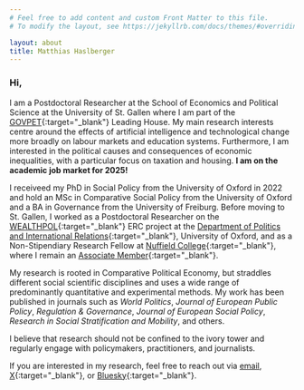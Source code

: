 ```yaml
---
# Feel free to add content and custom Front Matter to this file.
# To modify the layout, see https://jekyllrb.com/docs/themes/#overriding-theme-defaults

layout: about
title: Matthias Haslberger
---
```


### Hi,

I am a Postdoctoral Researcher at the School of Economics and Political Science at the University of St. Gallen where I am part of the [GOVPET](https://ibb.unisg.ch/en/research-labs/govpet-leading-house/research-program/){:target="_blank"} Leading House. My main research interests centre around the effects of artificial intelligence and technological change more broadly on labour markets and education systems. Furthermore, I am interested in the political causes and consequences of economic inequalities, with a particular focus on taxation and housing. **I am on the academic job market for 2025!**

I receiveed my PhD in Social Policy from the University of Oxford in 2022 and hold an MSc in Comparative Social Policy from the University of Oxford and a BA in Governance from the University of Freiburg. Before moving to St. Gallen, I worked as a Postdoctoral Researcher on the [WEALTHPOL](https://wealthpol.web.ox.ac.uk/about-project){:target="_blank"} ERC project at the [Department of Politics and International Relations](https://www.politics.ox.ac.uk/){:target="_blank"}, University of Oxford, and as a Non-Stipendiary Research Fellow at [Nuffield College](https://www.nuffield.ox.ac.uk/the-college/about-the-college/){:target="_blank"}, where I remain an [Associate Member](https://www.nuffield.ox.ac.uk/people/sites/associate-members/){:target="_blank"}.

My research is rooted in Comparative Political Economy, but straddles different social scientific disciplines and uses a wide range of predominantly quantitative and experimental methods. My work has been published in journals such as *World Politics*, *Journal of European Public Policy*, *Regulation & Governance*, *Journal of European Social Policy*, *Research in Social Stratification and Mobility*, and others. 

I believe that research should not be confined to the ivory tower and regularly engage with policymakers, practitioners, and journalists. 

If you are interested in my research, feel free to reach out via [email](mailto:matthias.haslberger@unisg.ch), [X](https://twitter.com/matt_haslberger){:target="_blank"}, or [Bluesky](https://bsky.app/profile/mhaslberger.bsky.social){:target="_blank"}. 
